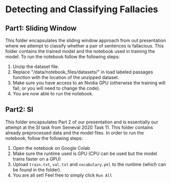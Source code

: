 # Detecting and Classifying Fallacies 

## Part1: Sliding Window
This folder encapsulates the sliding window approach from out presentation where we attempt to classify whether a pair of sentences is fallacious.
This folder contains the trained model and the notebook used in training the model. 
To run the notebook follow the following steps:

1) Unzip the dataset file.
2) Replace "/data/notebook\_files/datasets/" in load labeled passages function with the location of the unzipped dataset.
3) Make sure you have access to an Nvidia GPU (otherwise the training will fail, or you will need to change the code).
4) You are now able to run the notebook.

## Part2: SI

This folder encapsulates Part 2 of our presentation and is essentially our attempt at the SI task from Semeval 2020 Task 11. 
This folder contains already preprocessed data and the model files. In order to run the notebook, follow the following steps:

1) Open the notebook on Google Colab
2) Make sure the runtime used is GPU (CPU can be used but the model trains faster on a GPU)
3) Upload `train.txt`, `val.txt` and `vocabulary.pkl` to the runtime (which can be found in the folder).
4) You are all set! Feel free to simply click `Run All`



